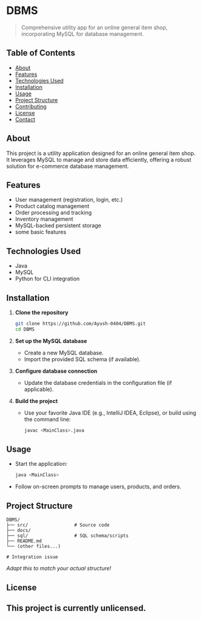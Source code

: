 # DBMS

> Comprehensive utility app for an online general item shop, incorporating MySQL for database management.

## Table of Contents

- [About](#about)
- [Features](#features)
- [Technologies Used](#technologies-used)
- [Installation](#installation)
- [Usage](#usage)
- [Project Structure](#project-structure)
- [Contributing](#contributing)
- [License](#license)
- [Contact](#contact)

## About

This project is a utility application designed for an online general item shop.
It leverages MySQL to manage and store data efficiently, offering a robust solution for e-commerce database management.

## Features

- User management (registration, login, etc.)
- Product catalog management
- Order processing and tracking
- Inventory management
- MySQL-backed persistent storage
- some basic features

## Technologies Used

- Java
- MySQL
- Python for CLI integration

## Installation

1. **Clone the repository**
   ```sh
   git clone https://github.com/Ayush-0404/DBMS.git
   cd DBMS
   ```

2. **Set up the MySQL database**
   - Create a new MySQL database.
   - Import the provided SQL schema (if available).

3. **Configure database connection**
   - Update the database credentials in the configuration file (if applicable).

4. **Build the project**
   - Use your favorite Java IDE (e.g., IntelliJ IDEA, Eclipse), or build using the command line:
     ```sh
     javac <MainClass>.java
     ```

## Usage

- Start the application:
  ```sh
  java <MainClass>
  ```
- Follow on-screen prompts to manage users, products, and orders.

## Project Structure

```
DBMS/
├── src/                 # Source code
├── docs/               
├── sql/                 # SQL schema/scripts 
├── README.md
└── (other files...)

# Integration issue
```
_Adapt this to match your actual structure!_

## License

This project is currently unlicensed.
---

